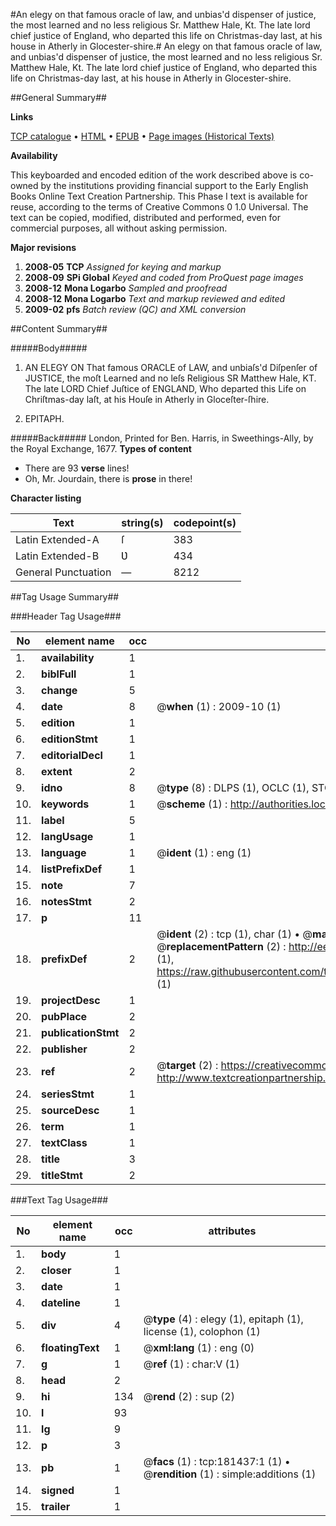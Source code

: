 #An elegy on that famous oracle of law, and unbias'd dispenser of justice, the most learned and no less religious Sr. Matthew Hale, Kt. The late lord chief justice of England, who departed this life on Christmas-day last, at his house in Atherly in Glocester-shire.#
An elegy on that famous oracle of law, and unbias'd dispenser of justice, the most learned and no less religious Sr. Matthew Hale, Kt. The late lord chief justice of England, who departed this life on Christmas-day last, at his house in Atherly in Glocester-shire.

##General Summary##

**Links**

[TCP catalogue](http://www.ota.ox.ac.uk/tcp/)  • 
[HTML](http://tei.it.ox.ac.uk/tcp/Texts-HTML/free/B03/B03155.html)  • 
[EPUB](http://tei.it.ox.ac.uk/tcp/Texts-EPUB/free/B03/B03155.epub) • 
[Page images (Historical Texts)](https://data.historicaltexts.jisc.ac.uk/view?pubId=eebo-99890171e&pageId=eebo-99890171e-181437-1)

**Availability**

This keyboarded and encoded edition of the
	       work described above is co-owned by the institutions
	       providing financial support to the Early English Books
	       Online Text Creation Partnership. This Phase I text is
	       available for reuse, according to the terms of Creative
	       Commons 0 1.0 Universal. The text can be copied,
	       modified, distributed and performed, even for
	       commercial purposes, all without asking permission.

**Major revisions**

1. __2008-05__ __TCP__ *Assigned for keying and markup*
1. __2008-09__ __SPi Global__ *Keyed and coded from ProQuest page images*
1. __2008-12__ __Mona Logarbo__ *Sampled and proofread*
1. __2008-12__ __Mona Logarbo__ *Text and markup reviewed and edited*
1. __2009-02__ __pfs__ *Batch review (QC) and XML conversion*

##Content Summary##

#####Body#####

1. AN ELEGY ON That famous ORACLE of LAW, and unbiaſs'd Diſpenſer of JUSTICE, the moſt Learned and no leſs Religious SR Matthew Hale, KT. The late LORD Chief Juſtice of ENGLAND, Who departed this Life on Chriſtmas-day laſt, at his Houſe in Atherly in Gloceſter-ſhire.

1. EPITAPH.

#####Back#####
London, Printed for Ben. Harris, in Sweethings-Ally, by the Royal Exchange, 1677.
**Types of content**

  * There are 93 **verse** lines!
  * Oh, Mr. Jourdain, there is **prose** in there!

**Character listing**


|Text|string(s)|codepoint(s)|
|---|---|---|
|Latin Extended-A|ſ|383|
|Latin Extended-B|Ʋ|434|
|General Punctuation|—|8212|

##Tag Usage Summary##

###Header Tag Usage###

|No|element name|occ|attributes|
|---|---|---|---|
|1.|__availability__|1||
|2.|__biblFull__|1||
|3.|__change__|5||
|4.|__date__|8| @__when__ (1) : 2009-10 (1)|
|5.|__edition__|1||
|6.|__editionStmt__|1||
|7.|__editorialDecl__|1||
|8.|__extent__|2||
|9.|__idno__|8| @__type__ (8) : DLPS (1), OCLC (1), STC (3), EEBO-CITATION (1), PROQUEST (1), VID (1)|
|10.|__keywords__|1| @__scheme__ (1) : http://authorities.loc.gov/ (1)|
|11.|__label__|5||
|12.|__langUsage__|1||
|13.|__language__|1| @__ident__ (1) : eng (1)|
|14.|__listPrefixDef__|1||
|15.|__note__|7||
|16.|__notesStmt__|2||
|17.|__p__|11||
|18.|__prefixDef__|2| @__ident__ (2) : tcp (1), char (1)  •  @__matchPattern__ (2) : ([0-9\-]+):([0-9IVX]+) (1), (.+) (1)  •  @__replacementPattern__ (2) : http://eebo.chadwyck.com/downloadtiff?vid=$1&page=$2 (1), https://raw.githubusercontent.com/textcreationpartnership/Texts/master/tcpchars.xml#$1 (1)|
|19.|__projectDesc__|1||
|20.|__pubPlace__|2||
|21.|__publicationStmt__|2||
|22.|__publisher__|2||
|23.|__ref__|2| @__target__ (2) : https://creativecommons.org/publicdomain/zero/1.0/ (1), http://www.textcreationpartnership.org/docs/. (1)|
|24.|__seriesStmt__|1||
|25.|__sourceDesc__|1||
|26.|__term__|1||
|27.|__textClass__|1||
|28.|__title__|3||
|29.|__titleStmt__|2||


###Text Tag Usage###

|No|element name|occ|attributes|
|---|---|---|---|
|1.|__body__|1||
|2.|__closer__|1||
|3.|__date__|1||
|4.|__dateline__|1||
|5.|__div__|4| @__type__ (4) : elegy (1), epitaph (1), license (1), colophon (1)|
|6.|__floatingText__|1| @__xml:lang__ (1) : eng (0)|
|7.|__g__|1| @__ref__ (1) : char:V (1)|
|8.|__head__|2||
|9.|__hi__|134| @__rend__ (2) : sup (2)|
|10.|__l__|93||
|11.|__lg__|9||
|12.|__p__|3||
|13.|__pb__|1| @__facs__ (1) : tcp:181437:1 (1)  •  @__rendition__ (1) : simple:additions (1)|
|14.|__signed__|1||
|15.|__trailer__|1||
